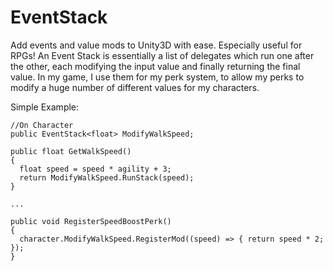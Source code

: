 # EventStack
Add events and value mods to Unity3D with ease. Especially useful for RPGs! An Event Stack is essentially a list of delegates which run one after the other, each modifying the input value and finally returning the final value. In my game, I use them for my perk system, to allow my perks to modify a huge number of different values for my characters.

Simple Example:
```
//On Character
public EventStack<float> ModifyWalkSpeed;

public float GetWalkSpeed() 
{
  float speed = speed * agility + 3;
  return ModifyWalkSpeed.RunStack(speed);
}

...

public void RegisterSpeedBoostPerk() 
{
  character.ModifyWalkSpeed.RegisterMod((speed) => { return speed * 2; });
}
```
